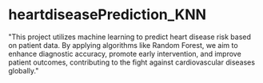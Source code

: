 # heartdiseasePrediction_KNN
"This project utilizes machine learning to predict heart disease risk based on patient data. By applying algorithms like Random Forest, we aim to enhance diagnostic accuracy, promote early intervention, and improve patient outcomes, contributing to the fight against cardiovascular diseases globally."
